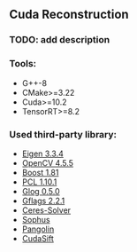 ## Cuda Reconstruction

### TODO: add description

### Tools:
* G++-8
* CMake>=3.22
* Cuda>=10.2
* TensorRT>=8.2

### Used third-party library:
* [Eigen 3.3.4](https://eigen.tuxfamily.org)
* [OpenCV 4.5.5](https://github.com/opencv/opencv)
* [Boost 1.81](https://www.boost.org/)
* [PCL 1.10.1](https://pointclouds.org)
* [Glog 0.5.0](https://github.com/google/glog)
* [Gflags 2.2.1](https://github.com/gflags/gflags)
* [Ceres-Solver](http://ceres-solver.org/)
* [Sophus](https://github.com/strasdat/Sophus)
* [Pangolin](https://github.com/stevenlovegrove/Pangolin)
* [CudaSift](https://github.com/Celebrandil/CudaSift)

